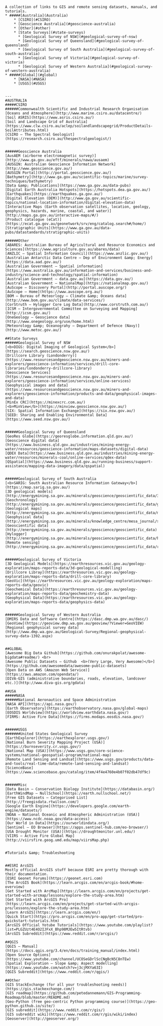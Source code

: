     A collection of links to GIS and remote sensing datasets, manuals, and tutorials.
    * #####[Australia](Australia)
        * [CSIRO](#CSIRO)
        * [Geoscience Australia](#geoscience-australia)
        * [Other](#other)
        * [State Surveys](#state-surveys)
          * [Geological Survey of NSW](#geological-survey-of-nsw)
          * [Geological Survey of Queensland](#geological-survey-of-queensland)
          * [Geological Survey of South Australia](#geological-survey-of-south-australia)
          * [Geological Survey of Victoria](#geological-survey-of-victoria)
          * [Geological Survey of Western Australia](#geological-survey-of-western-australia)
    * #####[Global](#global)
        * [NASA](#NASA)
        * [USGS](#USGS)
    
    
    ---
    #AUSTRALIA
    #####CSIRO 
    ######Commonwealth Scientific and Industrial Research Organisation
    [Oceans and Atmosphere](http://www.marine.csiro.au/datacentre/)
    [Soil ASRIS](https://www.asris.csiro.au/)
    [Soil and Landscape Grid of Australia](https://www.clw.csiro.au/aclep/soilandlandscapegrid/ProductDetails-SoilAttributes.html)
    [CSIRO – The Spectral Geologist](https://research.csiro.au/thespectralgeologist/)
    
    
    ######Geoscience Australia 
    [AusAEM (airborne electromagnetic survey)](http://www.ga.gov.au/eftf/minerals/nawa/ausaem)
    [AUSGIN: Australian Geoscience Information Network](http://www.geoscience.gov.au/)
    [AUSGIN Portal](http://portal.geoscience.gov.au/)
    [Bathymetry](http://www.ga.gov.au/scientific-topics/marine/survey-techniques/bathymetry)
    [Data &amp; Publications](https://www.ga.gov.au/data-pubs)
    [Digital Earth Australia Hotspots](https://hotspots.dea.ga.gov.au/)
    [Earthquakes](https://earthquakes.ga.gov.au/)
    [Digital Elevation (DEM)](http://www.ga.gov.au/scientific-topics/national-location-information/digital-elevation-data)
    [Interactive Maps (Earth observation satellites, location, geology, geophysics, hazards, marine, coastal, and water)](http://maps.ga.gov.au/interactive-maps/#/)
    [Product catalogue (eCat)](https://ecat.ga.gov.au/geonetwork/srv/eng/catalog.search#/home/)
    [Stratigraphic Units](https://www.ga.gov.au/data-pubs/datastandards/stratigraphic-units)
    
    ######Other
    [ABARES: Australian Bureau of Agricultural and Resource Economics and Sciences](https://www.agriculture.gov.au/abares/data)
    [ANZLIC – Spatial Information Council](https://www.anzlic.gov.au/)
    [Australian Antarctic Data Centre – Dep of Environment &amp; Energy](https://data.aad.gov.au/)
    [Australian Government – Spatial information](https://www.australia.gov.au/information-and-services/business-and-industry/science-and-technology/spatial-information)
    [Australian Government – data.gov.au](https://data.gov.au/)
    [Australian Government – NationalMap](https://nationalmap.gov.au/)
    [AuScope – Discovery Portal](http://portal.auscope.org/)
    [AuScope – Home](https://www.auscope.org.au/)
    [BOM – Bureau of Meteorlogy – Climate &amp; Oceans data](http://www.bom.gov.au/climate/data-services/)
    [CorStruth – Hylogger Core Log Data](http://www.corstruth.com.au/)
    [ICSM – Intergovernmental Committee on Surveying and Mapping](http://icsm.gov.au/)
    [OneGeology – Geoscience data](http://www.onegeology.org/use/home.html)
    [Meteorology &amp; Oceanograhy – Department of Defence (Navy)](http://www.metoc.gov.au/)
    
    ##State Surveys
    ######Geological Survey of NSW
    [<b>DIGS: Digital Imaging of Geological System</b>](https://search.geoscience.nsw.gov.au/)
    [Drillcore Library (Londonderry)](https://www.resourcesandgeoscience.nsw.gov.au/miners-and-explorers/geoscience-information/services/drill-core-libraries/londonderry-drillcore-library)
    [Geoscience Services](https://www.resourcesandgeoscience.nsw.gov.au/miners-and-explorers/geoscience-information/services/online-services)
    [Geophysical images and data](https://www.resourcesandgeoscience.nsw.gov.au/miners-and-explorers/geoscience-information/products-and-data/geophysical-images-and-data)
    [MinEx CRC](https://minexcrc.com.au/)
    [<b>MinView</b>](https://minview.geoscience.nsw.gov.au/)
    [SIX: Spatial Information Exchange](https://six.nsw.gov.au/)
    [SEED: Sharing and Enabling Environmental Data](https://www.seed.nsw.gov.au/)
    
    
    ######Geological Survey of Queensland
    [GeoRes Globe](https://georesglobe.information.qld.gov.au/)
    [Geoscience digital data](https://www.business.qld.gov.au/industries/mining-energy-water/resources/geoscience-information/maps-datasets/digital-data)
    [QDEX Data](https://www.business.qld.gov.au/industries/mining-energy-water/resources/minerals-coal/online-services/qdex-data)
    [QSpatial](https://www.business.qld.gov.au/running-business/support-assistance/mapping-data-imagery/data/qspatial)
    
    
    ######Geological Survey of South Australia
    [<b>SARIG: South Australian Resource Information Gateway</b>](https://map.sarig.sa.gov.au/)
    [3D geological models](http://energymining.sa.gov.au/minerals/geoscience/geoscientific_data/3d_geological_models)
    [Geochronology](http://energymining.sa.gov.au/minerals/geoscience/geoscientific_data/geochronology)
    [Geological maps](http://energymining.sa.gov.au/minerals/geoscience/geoscientific_data/maps)
    [Geophysical data](http://energymining.sa.gov.au/minerals/knowledge_centre/mesa_journal/sarig/geophysical_data)
    [Geoscientific data](http://energymining.sa.gov.au/minerals/geoscience/geoscientific_data)
    [Hylogger](http://energymining.sa.gov.au/minerals/geoscience/geoscientific_data/hylogger)
    [Remote sensing](http://energymining.sa.gov.au/minerals/geoscience/geoscientific_data/remote_sensing)
    
    
    ######Geological Survey of Victoria
    [3D Geological Models](https://earthresources.vic.gov.au/geology-exploration/maps-reports-data/3d-geological-modelling)
    [Drillcore Libray](https://earthresources.vic.gov.au/geology-exploration/maps-reports-data/drill-core-library)
    [GeoVic](https://earthresources.vic.gov.au/geology-exploration/maps-reports-data/geovic)
    [Geochemical Data](https://earthresources.vic.gov.au/geology-exploration/maps-reports-data/geochemistry-data)
    [Geophysical Data](https://earthresources.vic.gov.au/geology-exploration/maps-reports-data/geophysics-data)
    
    
    ######Geological Survey of Western Australia
    [DMIRS Data and Software Centre](https://dasc.dmp.wa.gov.au/dasc/)
    [GeoView](https://geoview.dmp.wa.gov.au/geoview/?Viewer=GeoVIEW)
    [Regional geophysical survey data](http://www.dmp.wa.gov.au/Geological-Survey/Regional-geophysical-survey-data-1392.aspx)
    
    
    ##GLOBAL
    [Awesome Big Data Github](https://github.com/onurakpolat/awesome-bigdata#readme/) <br>
    [Awesome Public Datasets – Github  <b>(Very Large, Very Awesome)</b>](https://github.com/awesomedata/awesome-public-datasets)
    [Open Data on AWS (Amazon Web Service)](https://aws.amazon.com/opendata/)
    [DIVA-GIS (administrative boundaries, roads, elevation, landcover etc.)](http://www.diva-gis.org/gdata)
    
    ##USA
    #####NASA
    ######National Aeronautics and Space Administration
    [NASA API](https://api.nasa.gov/)
    [Earth Observatory](https://earthobservatory.nasa.gov/global-maps)
    [EOSDIS Worldview](https://worldview.earthdata.nasa.gov/)
    [FIRMS: Active Fire Data](https://firms.modaps.eosdis.nasa.gov/)
    
    
    ######USGS
    #######United States Geological Survey
    [EarthExplorer](https://earthexplorer.usgs.gov/)
    [National Burn Severity Mapping Project (USA)](https://burnseverity.cr.usgs.gov/)
    [National Map (USA)](https://www.usgs.gov/core-science-systems/national-geospatial-program/national-map)
    [Remote Land Sensing and Landsat](https://www.usgs.gov/products/data-and-tools/real-time-data/remote-land-sensing-and-landsat) 
    [ScienceBase](https://www.sciencebase.gov/catalog/item/4f4e4760e4b07f02db47df9c)
    
    
    ######Misc
    [Data Basin – Conservation Biology Institute](https://databasin.org/)
    [EarthWindMap – NullSchool](https://earth.nullschool.net/)
    [Free GIS Datasets – Categorised List](http://freegisdata.rtwilson.com/)
    [Google Earth Engine](https://developers.google.com/earth-engine/datasets/)
    [NOAA – National Oceanic and Atmospheric Administration (USA)](https://www.ncdc.noaa.gov/data-access)
    [Our World in Data](https://ourworldindata.org/)
    [Sentinel – EO Browser](https://apps.sentinel-hub.com/eo-browser/)
    [USA Drought Monitor (USA)](https://droughtmonitor.unl.edu/)
    [VIIRS – Active Fire Global Map](http://viirsfire.geog.umd.edu/map/viirsMap.php)
    
    
    #Tutorials &amp; Troubleshooting
    
    
    ##ESRI ArcGIS
    Mostly official ArcGIS stuff because ESRI are pretty thorough with their documentation.
    [ESRI Geonet Forums](https://geonet.esri.com)
    [The ArcGIS Book](https://learn.arcgis.com/en/arcgis-book/#home-overview)
    [Get Started with ArcMap](https://learn.arcgis.com/en/projects/get-started-with-arcmap/lessons/explore-the-study-area.htm)
    [Get Started with ArcGIS Pro](https://learn.arcgis.com/en/projects/get-started-with-arcgis-pro/lessons/explore-the-study-area.htm)
    [Learn ArcGIS](https://learn.arcgis.com/en/)
    [Quick Start](https://pro.arcgis.com/en/pro-app/get-started/pro-quickstart-tutorials.htm)
    [ArcGIS Official Yotube Tutorials](https://www.youtube.com/playlist?list=PLGZUzt4E4O2IJFxX_Bhp98MJEw5ItRtvb)
    [ArcGIS Subreddit](https://www.reddit.com/r/arcgis/)
    
    ##QGIS
    [QGIS – Manual](https://docs.qgis.org/3.4/en/docs/training_manual/index.html)
    [Open Source Options](https://www.youtube.com/channel/UCOSeGDrlScCNgBcN5C8nTEw)
    [Spatial Exploration – Slope &amp; Aspect modelling](https://www.youtube.com/watch?v=j3cjMXYa63I)
    [QGIS Subreddit](https://www.reddit.com/r/qgis/)
    
    ##Other
    [GIS StackExchange (for all your troubleshooting needs)](https://gis.stackexchange.com/)
    [GIS roadmap](https://github.com/petedannemann/GIS-Programming-Roadmap/blob/master/README.md)
    [Geo-Python (free geo-centric Python programming course)](https://geo-python.github.io/site/)
    [GIS subreddit](https://www.reddit.com/r/gis/)
    [GIS subreddit wiki](https://www.reddit.com/r/gis/wiki/index)
    [Geoserver](http://geoserver.org/)
